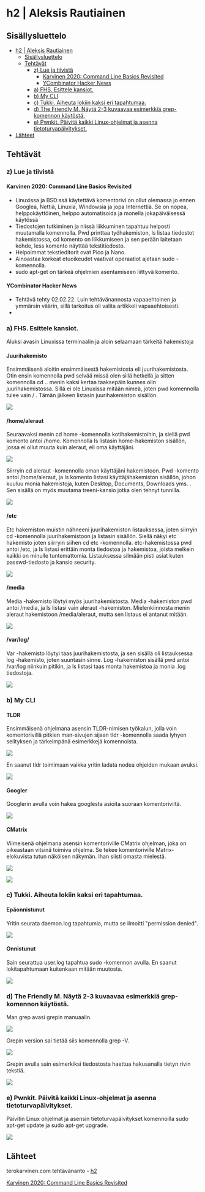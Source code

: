 # h2 | Aleksis Rautiainen

## Sisällysluettelo

- [h2 | Aleksis Rautiainen](#h2--aleksis-rautiainen)
  - [Sisällysluettelo](#sisällysluettelo)
  - [Tehtävät](#tehtävät)
    - [z) Lue ja tiivistä](#z-lue-ja-tiivistä)
      - [Karvinen 2020: Command Line Basics Revisited](#karvinen-2020-command-line-basics-revisited)
      - [YCombinator Hacker News](#ycombinator-hacker-news)
    - [a) FHS. Esittele kansiot.](#a-fhs-esittele-kansiot)
    - [b) My CLI](#b-my-cli)
    - [c) Tukki. Aiheuta lokiin kaksi eri tapahtumaa.](#c-tukki-aiheuta-lokiin-kaksi-eri-tapahtumaa)
    - [d) The Friendly M. Näytä 2-3 kuvaavaa esimerkkiä grep-komennon käytöstä.](#d-the-friendly-m-näytä-2-3-kuvaavaa-esimerkkiä-grep-komennon-käytöstä)
    - [e) Pwnkit. Päivitä kaikki Linux-ohjelmat ja asenna tietoturvapäivitykset.](#e-pwnkit-päivitä-kaikki-linux-ohjelmat-ja-asenna-tietoturvapäivitykset)
- [Lähteet](#lähteet)

## Tehtävät

### z) Lue ja tiivistä

#### Karvinen 2020: Command Line Basics Revisited

- Linuxissa ja BSD:ssä käytettävä komentorivi on ollut olemassa jo ennen Googlea, Nettiä, Linuxia, Windowsia ja jopa Internettiä. Se on nopea, helppokäyttöinen, helppo automatisoida ja monella jokapäiväisessä käytössä
- Tiedostojen tutkiminen ja niissä liikkuminen tapahtuu helposti muutamalla komennolla. Pwd printtaa työhakemiston, ls listaa tiedostot hakemistossa, cd komento on liikkumiseen ja sen perään laitetaan kohde, less komento näyttää tekstitiedosto.
- Helpoimmat tekstieditorit ovat Pico ja Nano.
- Ainoastaa korkeat etuoikeudet vaativat operaatiot ajetaan sudo -komennolla.
- sudo apt-get on tärkeä ohjelmien asentamiseen liittyvä komento.

#### YCombinator Hacker News

- Tehtävä tehty 02.02.22. Luin tehtävänannosta vapaaehtoinen ja ymmärsin väärin, sillä tarkoitus oli valita artikkeli vapaaehtoisesti.
- 


### a) FHS. Esittele kansiot.

Aluksi avasin Linuxissa terminaalin ja aloin selaamaan tärkeitä hakemistoja

#### Juurihakemisto

Ensimmäisenä aloitin ensimmäisestä hakemistosta eli juurihakemistosta. Otin ensin komennolla pwd selvää missä olen sillä hetkellä ja sitten komennolla cd .. menin kaksi kertaa taaksepäin kunnes olin juurihakemistossa. Sillä ei ole Linuxissa mitään nimeä, joten pwd komennolla tulee vain / . Tämän jälkeen listasin juurihakemiston sisällön.

![](kuvat/juurihakemisto.png)

#### /home/aleraut

Seuraavaksi menin cd home -komennolla kotihakemistoihin, ja siellä pwd komento antoi /home. Komennolla ls listasin home-hakemiston sisällön, jossa ei ollut muuta kuin aleraut, eli oma käyttäjäni.

![](kuvat/home.png)

Siirryin cd aleraut -komennolla oman käyttäjäni hakemistoon. Pwd -komento antoi /home/aleraut, ja ls komento listasi käyttäjähakemiston sisällön, johon kuuluu monia hakemistoja, kuten Desktop, Documents, Downloads yms. . Sen sisällä on myös muutama treeni-kansio jotka olen tehnyt tunnilla.

![](kuvat/aleraut.png)

#### /etc

Etc hakemiston muistin nähneeni juurihakemiston listauksessa, joten siirryin cd -komennolla juurihakemistoon ja listasin sisällön. Siellä näkyi etc hakemisto joten siirryin siihen cd etc -komennolla. etc-hakemistossa pwd antoi /etc, ja ls listasi erittäin monta tiedostoa ja hakemistoa, joista melkein kaikki on minulle tuntemattomia. Listauksessa silmään pisti asiat kuten passwd-tiedosto ja kansio security.

![](kuvat/etc.png)

#### /media

Media -hakemisto löytyi myös juurihakemistosta. Media -hakemiston pwd antoi /media, ja ls listasi vain aleraut -hakemiston. Mielenkiinnosta menin aleraut hakemistoon /media/aleraut, mutta sen listaus ei antanut mitään.

![](kuvat/media.png)

#### /var/log/

Var -hakemisto löytyi taas juurihakemistosta, ja sen sisällä oli listauksessa log -hakemisto, joten suuntasin sinne. Log -hakemiston sisällä pwd antoi /var/log niinkuin pitikin, ja ls listasi taas monta hakemistoa ja monia .log tiedostoja.

![](kuvat/varlog.png)


### b) My CLI

#### TLDR

Ensimmäisenä ohjelmana asensin TLDR-nimisen työkalun, jolla voin komentorivillä pitkien man-sivujen sijaan tldr -komennolla saada lyhyen selityksen ja tärkeimpänä esimerkkejä komennoista.

![](kuvat/tldr1.png)

En saanut tldr toimimaan vaikka yritin ladata nodea ohjeiden mukaan avuksi.

![](kuvat/tldr2.png)

#### Googler

Googlerin avulla voin hakea googlesta asioita suoraan komentoriviltä.

![](kuvat/googler.png)

#### CMatrix

Viimeisenä ohjelmana asensin komentoriville CMatrix ohjelman, joka on oikeastaan vitsinä toimiva ohjelma. Se tekee komentoriville Matrix-elokuvista tutun näköisen näkymän. Ihan siisti omasta mielestä.

![](kuvat/cmatrix1.png)

![](kuvat/cmatrix2.png)


### c) Tukki. Aiheuta lokiin kaksi eri tapahtumaa.

#### Epäonnistunut

Yritin seurata daemon.log tapahtumia, mutta se ilmoitti "permission denied".

![](kuvat/epälog.png)

#### Onnistunut

Sain seurattua user.log tapahtua sudo -komennon avulla. En saanut lokitapahtumaan kuitenkaan mitään muutosta.

![](kuvat/onnilog.png)


### d) The Friendly M. Näytä 2-3 kuvaavaa esimerkkiä grep-komennon käytöstä.

Man grep avasi grepin manuaalin.

![](kuvat/mangrep.png)

Grepin version sai tietää siis komennolla grep -V.

![](kuvat/grepv.png)

Grepin avulla sain esimerkiksi tiedostosta haettua hakusanalla tietyn rivin tekstiä.

![](kuvat/grepkissa.png)


### e) Pwnkit. Päivitä kaikki Linux-ohjelmat ja asenna tietoturvapäivitykset.

Päivitin Linux ohjelmat ja asensin tietoturvapäivitykset komennoilla sudo apt-get update ja sudo apt-get upgrade.

![](kuvat/aptupdate.png)

## Lähteet

terokarvinen.com tehtävänanto - [h2](https://terokarvinen.com/2021/linux-palvelimet-ict4tn021-3018/#h2)

[Karvinen 2020: Command Line Basics Revisited](https://terokarvinen.com/2020/command-line-basics-revisited/)
